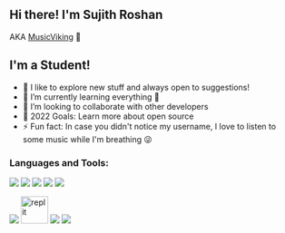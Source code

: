 ## Hi there! I'm Sujith Roshan
AKA [MusicViking](https://github.com/MusicViking) 👋

## I'm a Student!

- 🔭 I like to explore new stuff and always open to suggestions!
- 🌱 I’m currently learning everything 🤣
- 👯 I’m looking to collaborate with other developers
- 🥅 2022 Goals: Learn more about open source
- ⚡ Fun fact: In case you didn't notice my username, I love to listen to some music while I'm breathing 😜

### Languages and Tools:

![](https://img.icons8.com/color/48/000000/python.png) 
![](https://img.icons8.com/color/48/000000/c-plus-plus-logo.png)
![](https://img.icons8.com/color/48/000000/java.png)
![](https://img.icons8.com/color/48/000000/c.png)
![](https://img.icons8.com/external-others-phat-plus/48/000000/external-connection-browser-and-interface-blue-others-phat-plus-6.png)

![](https://img.icons8.com/color/48/000000/visual-studio-code-2019.png)
<img alt="replit" width="48px" src="https://upload.wikimedia.org/wikipedia/commons/thumb/b/b2/Repl.it_logo.svg/768px-Repl.it_logo.svg.png" />
![](https://img.icons8.com/color/48/000000/google-cloud.png)
![](https://img.icons8.com/office/48/000000/java-eclipse.png)
